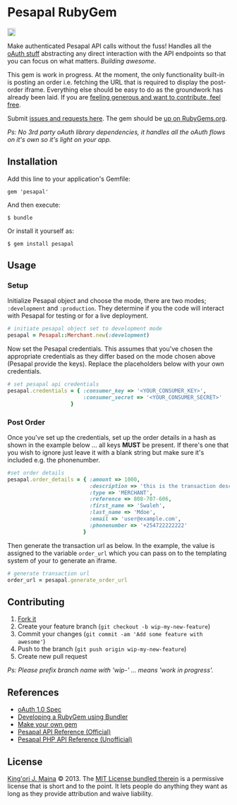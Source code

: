 Pesapal RubyGem
===============

<a href="http://badge.fury.io/rb/pesapal"><img src="https://badge.fury.io/rb/pesapal@2x.png" alt="Gem Version" height="18"></a>

Make authenticated Pesapal API calls without the fuss! Handles all the [oAuth
stuff][1] abstracting any direct interaction with the API endpoints so that you
can focus on what matters. _Building awesome_.

This gem is work in progress. At the moment, the only functionality built-in is
posting an order i.e. fetching the URL that is required to display the post-
order iframe. Everything else should be easy to do as the groundwork has already
been laid. If you are [feeling generous and want to contribute, feel free][9].

Submit [issues and requests here][6]. The gem should be [up on RubyGems.org][7].

_Ps: No 3rd party oAuth library dependencies, it handles all the oAuth flows on
it's own so it's light on your app._


Installation
------------

Add this line to your application's Gemfile:

    gem 'pesapal'

And then execute:

    $ bundle

Or install it yourself as:

    $ gem install pesapal


Usage
-----

### Setup ###

Initialize Pesapal object and choose the mode, there are two modes;
`:development` and `:production`. They determine if you the code will interact
with Pesapal for testing or for a live deployment.

```ruby
# initiate pesapal object set to development mode
pesapal = Pesapal::Merchant.new(:development)
```

Now set the Pesapal credentials. This assumes that you've chosen the appropriate
credentials as they differ based on the mode chosen above (Pesapal provide the
keys). Replace the placeholders below with your own credentials.

```ruby
# set pesapal api credentials
pesapal.credentials = { :consumer_key => '<YOUR_CONSUMER_KEY>',
                        :consumer_secret => '<YOUR_CONSUMER_SECRET>' 
                    }
```

### Post Order ###

Once you've set up the credentials, set up the order details in a hash as shown
in the example below ... all keys **MUST** be present. If there's one that you
wish to ignore just leave it with a blank string but make sure it's included
e.g. the phonenumber.

```ruby
#set order details 
pesapal.order_details = { :amount => 1000,
                          :description => 'this is the transaction description',
                          :type => 'MERCHANT',
                          :reference => 808-707-606,
                          :first_name => 'Swaleh',
                          :last_name => 'Mdoe',
                          :email => 'user@example.com',
                          :phonenumber => '+254722222222'
                        }
```

Then generate the transaction url as below. In the example, the value is
assigned to the variable `order_url` which you can pass on to the templating
system of your to generate an iframe.

```ruby
# generate transaction url
order_url = pesapal.generate_order_url
```


Contributing
------------

1. [Fork it][8]
2. Create your feature branch (`git checkout -b wip-my-new-feature`)
3. Commit your changes (`git commit -am 'Add some feature with awesome'`)
4. Push to the branch (`git push origin wip-my-new-feature`)
5. Create new pull request

_Ps: Please prefix branch name with 'wip-' ... means 'work in progress'._


References
----------

* [oAuth 1.0 Spec][1]
* [Developing a RubyGem using Bundler][2]
* [Make your own gem][3]
* [Pesapal API Reference (Official)][4]
* [Pesapal PHP API Reference (Unofficial)][5]


License
-------

[King'ori J. Maina][10] © 2013. The [MIT License bundled therein][11] is a
permissive license that is short and to the point. It lets people do anything
they want as long as they provide attribution and waive liability.

[1]: http://oauth.net/core/1.0/
[2]: https://github.com/radar/guides/blob/master/gem-development.md
[3]: http://guides.rubygems.org/make-your-own-gem/
[4]: http://developer.pesapal.com/how-to-integrate/api-reference
[5]: https://github.com/itsmrwave/pesapal-php#pesapal-php-api-reference-unofficial
[6]: https://github.com/itsmrwave/pesapal-rubygem/issues
[7]: http://rubygems.org/gems/pesapal
[8]: https://github.com/itsmrwave/pesapal-rubygem/fork
[9]: https://github.com/itsmrwave/pesapal-rubygem#contributing
[10]: http://kingori.co/
[11]: https://github.com/itsmrwave/pesapal-rubygem/blob/master/LICENSE.txt
